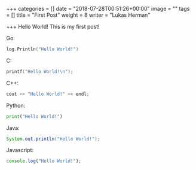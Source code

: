 +++
categories = []
date = "2018-07-28T00:51:26+00:00"
image = ""
tags = []
title = "First Post"
weight = 8
writer = "Lukas Herman"

+++
Hello World! This is my first post!

Go:
```go
log.Println("Hello World!")
```

C:
```c
printf("Hello World!\n");
```

C++:
```c++
cout << "Hello World!" << endl;
```

Python:
```python
print("Hello World!")
```

Java:
```java
System.out.println("Hello World!");
```


Javascript:
```javascript
console.log("Hello World!");
```
